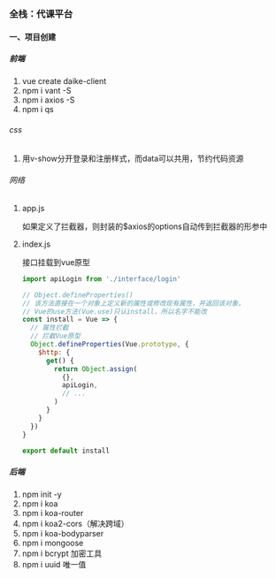 ### 全栈：代课平台

#### 一、项目创建

##### 前端

1. vue create daike-client
2.  npm i vant -S  
3. npm i axios -S
4. npm i qs

###### css

1. 用v-show分开登录和注册样式，而data可以共用，节约代码资源

###### 网络

1. app.js

   如果定义了拦截器，则封装的$axios的options自动传到拦截器的形参中

2. index.js

   接口挂载到vue原型

   ```js
   import apiLogin from './interface/login'
   
   // Object.defineProperties() 
   // 该方法直接在一个对象上定义新的属性或修改现有属性，并返回该对象。
   // Vue的use方法(Vue.use)只认install，所以名字不能改
   const install = Vue => {
     // 属性拦截
     // 拦截Vue原型
     Object.defineProperties(Vue.prototype, {
       $http: {
         get() {
           return Object.assign(
             {},
             apiLogin,
             // ...
           )
         }
       }
     })
   }
   
   export default install
   ```

   

##### 后端

1. npm init -y
2. npm i koa
3. npm i koa-router
4. npm i koa2-cors（解决跨域）
5. npm i koa-bodyparser
6. npm i mongoose
7. npm i bcrypt 加密工具
8. npm i uuid 唯一值